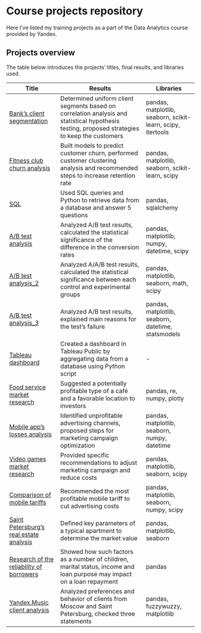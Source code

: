 # Course projects repository
Here I’ve listed my training projects as a part of the Data Analytics course provided by Yandex.

## Projects overview

The table below introduces the projects’ titles, final results, and libraries used.

**Title**|**Results**|**Libraries**
-----|-----|-----
[Bank’s client segmentation](https://github.com/AlexPyatlin/Training-Projects/tree/main/Bank%E2%80%99s%20client%20segmentation)|Determined uniform client segments based on correlation analysis and statistical hypothesis testing, proposed strategies to keep the customers|pandas, matplotlib, seaborn, scikit-learn, scipy, itertools
[Fitness club churn analysis](https://github.com/AlexPyatlin/Training-Projects/tree/main/Fitness%20club%20churn%20analysis)|Built models to predict customer churn, performed customer clustering analysis and recommended steps to increase retention rate|pandas, matplotlib, seaborn, scikit-learn, scipy
[SQL](https://github.com/AlexPyatlin/Training-Projects/tree/main/SQL)|Used SQL queries and Python to retrieve data from a database and answer 5 questions|pandas, sqlalchemy
[A/B test analysis](https://github.com/AlexPyatlin/Training-Projects/tree/main/A:B%20test_1)|Analyzed A/B test results, calculated the statistical significance of the difference in the conversion rates|pandas, matplotlib, numpy, datetime, scipy
[A/B test analysis_2](https://github.com/AlexPyatlin/Training-Projects/tree/main/A:B%20test_2)|Analyzed A/A/B test results, calculated the statistical significance between each control and experimental groups|pandas, matplotlib, seaborn, math, scipy
[A/B test analysis_3](https://github.com/AlexPyatlin/Training-Projects/tree/main/A:B%20test%20analysis_3)|Analyzed A/B test results, explained main reasons for the test’s failure|pandas, matplotlib, seaborn, datetime, statsmodels
[Tableau dashboard](https://public.tableau.com/app/profile/alexander.pyatlin/viz/Yandex_DzenDashboard_16643842089520/Yandex_DzenDashboard) |Created a dashboard in Tableau Public by aggregating data from a database using Python script| -
[Food service market research](https://github.com/AlexPyatlin/Training-Projects/tree/main/Food%20service%20market%20analysis)| Suggested a potentially profitable type of a café and a favorable location to investors|pandas, re, numpy, plotly
[Mobile app’s losses analysis](https://github.com/AlexPyatlin/Training-Projects/tree/main/Advertising%20analysis)|Identified unprofitable advertising channels, proposed steps for marketing campaign optimization|pandas, matplotlib, seaborn, numpy, datetime
[Video games market research](https://github.com/AlexPyatlin/Training-Projects/tree/main/Video%20games)|Provided specific recommendations to adjust marketing campaign and reduce costs|pandas, matplotlib, seaborn, scipy
[Comparison of mobile tariffs](https://github.com/AlexPyatlin/Training-Projects/tree/main/Tariffs)|Recommended the most profitable mobile tariff to cut advertising costs|pandas, matplotlib, seaborn, numpy, scipy
[Saint Petersburg’s real estate analysis](https://github.com/AlexPyatlin/Training-Projects/tree/main/Real%20estate%20market%20analysis)|Defined key parameters of a typical apartment to determine the market value|pandas, matplotlib, seaborn
[Research of the reliability of borrowers](https://github.com/AlexPyatlin/Training-Projects/tree/main/Credit%20scoring)|Showed how such factors as a number of children, marital status, income and loan purpose may impact on a loan repayment|pandas
[Yandex.Music client analysis](https://github.com/AlexPyatlin/Training-Projects/tree/main/Music%20Preferences)|Analyzed preferences and behavior of clients from Moscow and Saint Petersburg, checked three statements|pandas, fuzzywuzzy, matplotlib
